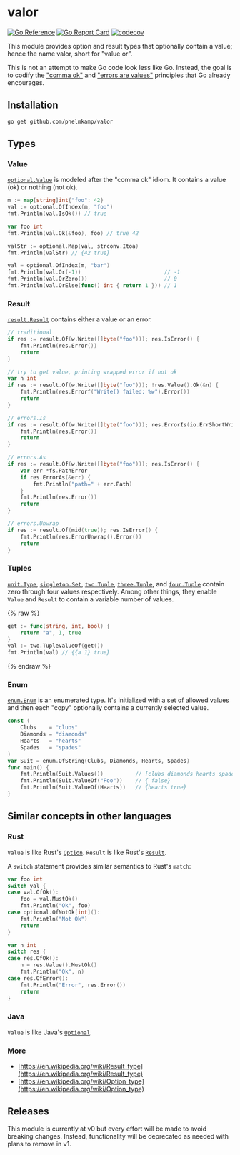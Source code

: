 # valor

[![Go Reference](https://pkg.go.dev/badge/github.com/phelmkamp/valor.svg)](https://pkg.go.dev/github.com/phelmkamp/valor)
[![Go Report Card](https://goreportcard.com/badge/github.com/phelmkamp/valor)](https://goreportcard.com/report/github.com/phelmkamp/valor)
[![codecov](https://codecov.io/gh/phelmkamp/valor/branch/main/graph/badge.svg?token=GH8IYR78VD)](https://codecov.io/gh/phelmkamp/valor)

This module provides option and result types that optionally contain a value; hence the name valor, short for "value or".

This is not an attempt to make Go code look less like Go.
Instead, the goal is to codify the ["comma ok"](https://blog.toshima.ru/2019/07/21/go-comma-ok-idiom.html) and
["errors are values"](https://go.dev/blog/errors-are-values) principles that Go already encourages.

## Installation

```bash
go get github.com/phelmkamp/valor
```

## Types

### Value

[`optional.Value`](https://pkg.go.dev/github.com/phelmkamp/valor/optional) is modeled after the "comma ok" idiom.
It contains a value (ok) or nothing (not ok).

```go
m := map[string]int{"foo": 42}
val := optional.OfIndex(m, "foo")
fmt.Println(val.IsOk()) // true

var foo int
fmt.Println(val.Ok(&foo), foo) // true 42

valStr := optional.Map(val, strconv.Itoa)
fmt.Println(valStr) // {42 true}

val = optional.OfIndex(m, "bar")
fmt.Println(val.Or(-1))                          // -1
fmt.Println(val.OrZero())                        // 0
fmt.Println(val.OrElse(func() int { return 1 })) // 1
```

### Result

[`result.Result`](https://pkg.go.dev/github.com/phelmkamp/valor/result) contains either a value or an error.

```go
// traditional
if res := result.Of(w.Write([]byte("foo"))); res.IsError() {
    fmt.Println(res.Error())
    return
}

// try to get value, printing wrapped error if not ok
var n int
if res := result.Of(w.Write([]byte("foo"))); !res.Value().Ok(&n) {
    fmt.Println(res.Errorf("Write() failed: %w").Error())
    return
}

// errors.Is
if res := result.Of(w.Write([]byte("foo"))); res.ErrorIs(io.ErrShortWrite) {
    fmt.Println(res.Error())
    return
}

// errors.As
if res := result.Of(w.Write([]byte("foo"))); res.IsError() {
    var err *fs.PathError
    if res.ErrorAs(&err) {
        fmt.Println("path=" + err.Path)
    }
    fmt.Println(res.Error())
    return
}

// errors.Unwrap
if res := result.Of(mid(true)); res.IsError() {
    fmt.Println(res.ErrorUnwrap().Error())
    return
}
```

### Tuples

[`unit.Type`](https://pkg.go.dev/github.com/phelmkamp/valor/tuple/unit), [`singleton.Set`](https://pkg.go.dev/github.com/phelmkamp/valor/tuple/singleton),
[`two.Tuple`](https://pkg.go.dev/github.com/phelmkamp/valor/tuple/two), [`three.Tuple`](https://pkg.go.dev/github.com/phelmkamp/valor/tuple/three), and
[`four.Tuple`](https://pkg.go.dev/github.com/phelmkamp/valor/tuple/four) contain zero through four values respectively.
Among other things, they enable `Value` and `Result` to contain a variable number of values.

{% raw %}
```go
get := func(string, int, bool) {
    return "a", 1, true
}
val := two.TupleValueOf(get())
fmt.Println(val) // {{a 1} true}
```
{% endraw %}

### Enum

[`enum.Enum`](https://pkg.go.dev/github.com/phelmkamp/valor/enum) is an enumerated type.
It's initialized with a set of allowed values and then each "copy" optionally contains a currently selected value.

```go
const (
	Clubs    = "clubs"
	Diamonds = "diamonds"
	Hearts   = "hearts"
	Spades   = "spades"
)
var Suit = enum.OfString(Clubs, Diamonds, Hearts, Spades)
func main() {
    fmt.Println(Suit.Values())          // [clubs diamonds hearts spades]
    fmt.Println(Suit.ValueOf("Foo"))    // { false}
    fmt.Println(Suit.ValueOf(Hearts))   // {hearts true}
}
```

## Similar concepts in other languages

### Rust

`Value` is like Rust's [`Option`](https://doc.rust-lang.org/std/option/enum.Option.html).
`Result` is like Rust's [`Result`](https://doc.rust-lang.org/std/result/enum.Result.html).

A `switch` statement provides similar semantics to Rust's `match`:

```go
var foo int
switch val {
case val.OfOk():
    foo = val.MustOk()
    fmt.Println("Ok", foo)
case optional.OfNotOk[int]():
    fmt.Println("Not Ok")
    return
}

var n int
switch res {
case res.OfOk():
    n = res.Value().MustOk()
    fmt.Println("Ok", n)
case res.OfError():
    fmt.Println("Error", res.Error())
    return
}
```

### Java

`Value` is like Java's [`Optional`](https://docs.oracle.com/en/java/javase/11/docs/api/java.base/java/util/Optional.html).

### More

 * [https://en.wikipedia.org/wiki/Result_type](https://en.wikipedia.org/wiki/Result_type)
 * [https://en.wikipedia.org/wiki/Option_type](https://en.wikipedia.org/wiki/Option_type)

## Releases

This module is currently at v0 but every effort will be made to avoid breaking changes.
Instead, functionality will be deprecated as needed with plans to remove in v1.
